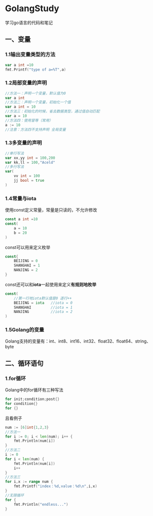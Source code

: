 # GolangStudy
学习go语言的代码和笔记

## 一、变量

### 1.1输出变量类型的方法  

~~~go
var a int =10
fmt.Printf("type of a=%T",a)
~~~

### 1.2局部变量的声明

~~~go
//方法一：声明一个变量，默认值为0
var a int
//方法二：声明一个变量，初始化一个值
var a int = 10
//方法三：初始化的时候，省去数据类型，通过值自动匹配
var a = 10
//方法四：使用冒等（常用）
a := 10
//注意：方法四不支持声明 全局变量
~~~

### 1.3多变量的声明

~~~go
//单行写法
var xx,yy int = 100,200
var kk,ll = 100,"Aceld"
//多行写法
var(
    vv int = 100
    jj bool = true 
)
~~~

### 1.4常量与iota

使用const定义常量，常量是只读的，不允许修改

~~~go
const a int =10
const(
    a = 10
    b = 20
)
~~~

const可以用来定义枚举

~~~go
const{
    BEIJING = 0
    SHANGHAI = 1
    NANJING = 2
}
~~~

const还可以和**iota**一起使用来定义**有规则地枚举**

~~~go
const(
    //第一行地iota默认值是0 逐行++
    BEIJING = iota   //iota = 0
    SHANGHAI         //iota = 1
    NANJING          //iota = 2
)
~~~

### 1.5Golang的变量

Golang支持的变量有：int、int8、int16、int32、float32、float64、string、byte

## 二、循环语句

### 1.for循环

Golang中的for循环有三种写法

~~~go
for init;condition;post{}
for condition{}
for {}
~~~

且看例子

~~~go
num := [6]int{1,2,3}
//方法一
for i := 0; i < len(num); i++ {
    fmt.Println(num[i])
} 
//方法二
i := 0
for i < len(num) {
    fmt.Println(num[i])
    i++
}
//方法三
for i,x := range num {
    fmt.Printf("index：%d,value：%d\n",i,x)
}
//无限循环
for {
    fmt.Println("endless...")
}
~~~

